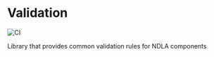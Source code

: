# Validation
![CI](https://github.com/NDLANO/validation/workflows/CI/badge.svg)

Library that provides common validation rules for NDLA components
